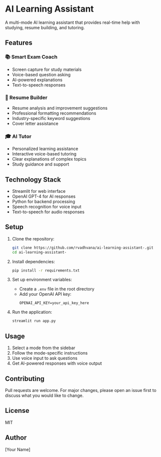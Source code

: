 # AI Learning Assistant

A multi-mode AI learning assistant that provides real-time help with studying, resume building, and tutoring.

## Features

### 📚 Smart Exam Coach
- Screen capture for study materials
- Voice-based question asking
- AI-powered explanations
- Text-to-speech responses

### 📝 Resume Builder
- Resume analysis and improvement suggestions
- Professional formatting recommendations
- Industry-specific keyword suggestions
- Cover letter assistance

### 🎓 AI Tutor
- Personalized learning assistance
- Interactive voice-based tutoring
- Clear explanations of complex topics
- Study guidance and support

## Technology Stack
- Streamlit for web interface
- OpenAI GPT-4 for AI responses
- Python for backend processing
- Speech recognition for voice input
- Text-to-speech for audio responses

## Setup

1. Clone the repository:
   ```bash
   git clone https://github.com/rvadhvana/ai-learning-assistant-.git
   cd ai-learning-assistant-
   ```

2. Install dependencies:
   ```bash
   pip install -r requirements.txt
   ```

3. Set up environment variables:
   - Create a `.env` file in the root directory
   - Add your OpenAI API key:
     ```
     OPENAI_API_KEY=your_api_key_here
     ```

4. Run the application:
   ```bash
   streamlit run app.py
   ```

## Usage
1. Select a mode from the sidebar
2. Follow the mode-specific instructions
3. Use voice input to ask questions
4. Get AI-powered responses with voice output

## Contributing
Pull requests are welcome. For major changes, please open an issue first to discuss what you would like to change.

## License
MIT

## Author
[Your Name]
